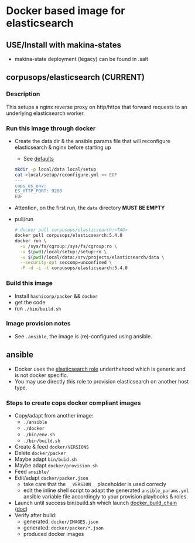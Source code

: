 # Docker based image for elasticsearch

## USE/Install with makina-states
- makina-state deployment (legacy) can be found in .salt

## corpusops/elasticsearch (CURRENT)
### Description
This setups a nginx reverse proxy on http/https that forward requests
to an underlying elasticsearch worker.

### Run this image through docker

- Create the data dir & the ansible params file
  that will reconfigure elasticsearch & nginx before starting up

    - See [defaults](/ansible/roles/elasticsearch/defaults/main.yml)

    ```sh
    mkdir -p local/data local/setup
    cat >local/setup/reconfigure.yml << EOF
    ---
    cops_es_env:
    ES_HTTP_PORT: 9200
    EOF
    ```
- Attention, on the first run, the ``data`` directory **MUST BE EMPTY**
- pull/run

    ```sh
    # docker pull corpusops/elasticsearch:<TAG>
    docker pull corpusops/elasticsearch:5.4.0
    docker run \
      -v /sys/fs/cgroup:/sys/fs/cgroup:ro \
      -v $(pwd)/local/setup:/setup:ro \
      -v $(pwd)/local/data:/srv/projects/elasticsearch/data \
      --security-opt seccomp=unconfined \
      -P -d -i -t corpusops/elasticsearch:5.4.0
    ```

### Build this image
- Install ``hashicorp/packer`` && ``docker``
- get the code
- run ``./bin/build.sh``

### Image provision notes
- See ``.ansible``, the image is (re)-configured using ansible.

## ansible
- Docker uses the [elasticsearch role](ansible/roles/elasticsearch) underthehood which
  is generic and is not docker specific.
- You may use directly this role to provision elasticsearch on another host type.

### Steps to create cops docker compliant images
- Copy/adapt from another image:
    - ``./ansible``
    - ``./docker``
    - ``./bin/env.sh``
    - ``./bin/build.sh``
- Create & feed ``docker/VERSIONS``
- Delete ``docker/packer``
- Maybe adapt ``bin/buid.sh``
- Maybe adapt ``docker/provision.sh``
- Feed ``ansible/``
- Edit/adapt ``docker/packer.json``
    - take care that the ``__VERSION__`` placeholder is used correcly
    - edit the inline shell script to adapt the generated ``ansible_params.yml``
      ansible variable
      file accordingly to your provision playbooks & roles.
- Launch until success bin/build.sh which launch [docker_build_chain](https://github.com/corpusops/corpusops.bootstrap/blob/master/hacking/docker_build_chain.py) ([doc](https://github.com/corpusops/corpusops.bootstrap/blob/master/doc/docker_build_chain.md))
- Verify after build:
    - generated: ``docker/IMAGES.json``
    - generated: ``docker/packer/*.json``
    - produced docker images


